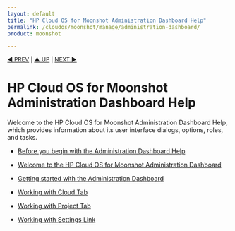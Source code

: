 ```yaml
---
layout: default
title: "HP Cloud OS for Moonshot Administration Dashboard Help"
permalink: /cloudos/moonshot/manage/administration-dashboard/
product: moonshot

---
```




<script> 

function PageRefresh { 
onLoad="window.refresh"
}

PageRefresh();

</script>


<p style="font-size: small;"> <a href="/cloudos/moonshot/manage/operational-dashboard/">&#9664; PREV</a> | <a href="/cloudos/moonshot/manage/">&#9650; UP</a> | <a href="/cloudos/moonshot/manage/administration-dashboard/before-you-begin/">NEXT &#9654; </p></a>

# HP Cloud OS for Moonshot Administration Dashboard Help

Welcome to the HP Cloud OS for Moonshot Administration Dashboard Help, which provides information about its user interface dialogs, options, roles, and tasks.

* [Before you begin with the Administration Dashboard Help](/cloudos/moonshot/manage/administration-dashboard/before-you-begin/)

* [Welcome to the HP Cloud OS for Moonshot Administration Dashboard](/cloudos/moonshot/manage/administration-dashboard/welcome/)

* [Getting started with the Administration Dashboard](/cloudos/moonshot/manage/administration-dashboard/getting-started/)

* [Working with Cloud Tab](/cloudos/moonshot/manage/administration-dashboard/working-with-cloud-tab/)

* [Working with Project Tab](/cloudos/moonshot/manage/administration-dashboard/working-with-project-tab/)

* [Working with Settings Link](/cloudos/moonshot/manage/administration-dashboard/setting-tab/)


